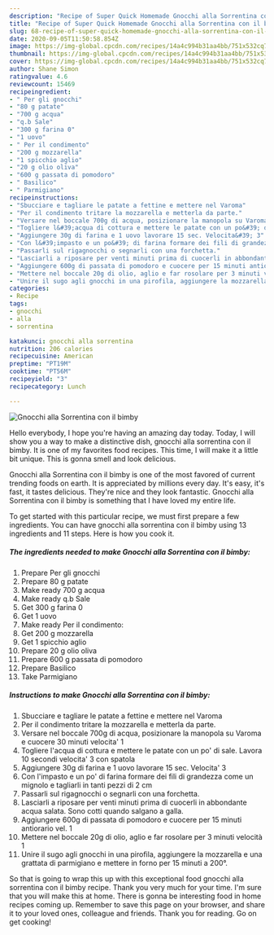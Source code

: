 ```yaml
---
description: "Recipe of Super Quick Homemade Gnocchi alla Sorrentina con il bimby"
title: "Recipe of Super Quick Homemade Gnocchi alla Sorrentina con il bimby"
slug: 68-recipe-of-super-quick-homemade-gnocchi-alla-sorrentina-con-il-bimby
date: 2020-09-05T11:50:58.854Z
image: https://img-global.cpcdn.com/recipes/14a4c994b31aa4bb/751x532cq70/gnocchi-alla-sorrentina-con-il-bimby-recipe-main-photo.jpg
thumbnail: https://img-global.cpcdn.com/recipes/14a4c994b31aa4bb/751x532cq70/gnocchi-alla-sorrentina-con-il-bimby-recipe-main-photo.jpg
cover: https://img-global.cpcdn.com/recipes/14a4c994b31aa4bb/751x532cq70/gnocchi-alla-sorrentina-con-il-bimby-recipe-main-photo.jpg
author: Shane Simon
ratingvalue: 4.6
reviewcount: 15469
recipeingredient:
- " Per gli gnocchi"
- "80 g patate"
- "700 g acqua"
- "q.b Sale"
- "300 g farina 0"
- "1 uovo"
- " Per il condimento"
- "200 g mozzarella"
- "1 spicchio aglio"
- "20 g olio oliva"
- "600 g passata di pomodoro"
- " Basilico"
- " Parmigiano"
recipeinstructions:
- "Sbucciare e tagliare le patate a fettine e mettere nel Varoma"
- "Per il condimento tritare la mozzarella e metterla da parte."
- "Versare nel boccale 700g di acqua, posizionare la manopola su Varoma e cuocere 30 minuti velocita&#39; 1"
- "Togliere l&#39;acqua di cottura e mettere le patate con un po&#39; di sale. Lavora 10 secondi velocita&#39; 3 con spatola"
- "Aggiungere 30g di farina e 1 uovo lavorare 15 sec. Velocita&#39; 3"
- "Con l&#39;impasto e un po&#39; di farina formare dei fili di grandezza come un mignolo e tagliarli in tanti pezzi di 2 cm"
- "Passarli sul rigagnocchi o segnarli con una forchetta."
- "Lasciarli a riposare per venti minuti prima di cuocerli in abbondante acqua salata. Sono cotti quando salgano a galla."
- "Aggiungere 600g di passata di pomodoro e cuocere per 15 minuti antiorario vel. 1"
- "Mettere nel boccale 20g di olio, aglio e far rosolare per 3 minuti velocità 1"
- "Unire il sugo agli gnocchi in una pirofila, aggiungere la mozzarella e una grattata di parmigiano e mettere in forno per 15 minuti a 200°."
categories:
- Recipe
tags:
- gnocchi
- alla
- sorrentina

katakunci: gnocchi alla sorrentina 
nutrition: 206 calories
recipecuisine: American
preptime: "PT19M"
cooktime: "PT56M"
recipeyield: "3"
recipecategory: Lunch

---
```



![Gnocchi alla Sorrentina con il bimby](https://img-global.cpcdn.com/recipes/14a4c994b31aa4bb/751x532cq70/gnocchi-alla-sorrentina-con-il-bimby-recipe-main-photo.jpg)

Hello everybody, I hope you're having an amazing day today. Today, I will show you a way to make a distinctive dish, gnocchi alla sorrentina con il bimby. It is one of my favorites food recipes. This time, I will make it a little bit unique. This is gonna smell and look delicious.

Gnocchi alla Sorrentina con il bimby is one of the most favored of current trending foods on earth. It is appreciated by millions every day. It's easy, it's fast, it tastes delicious. They're nice and they look fantastic. Gnocchi alla Sorrentina con il bimby is something that I have loved my entire life.




To get started with this particular recipe, we must first prepare a few ingredients. You can have gnocchi alla sorrentina con il bimby using 13 ingredients and 11 steps. Here is how you cook it.

<!--inarticleads1-->

##### The ingredients needed to make Gnocchi alla Sorrentina con il bimby:

1. Prepare  Per gli gnocchi
1. Prepare 80 g patate
1. Make ready 700 g acqua
1. Make ready q.b Sale
1. Get 300 g farina 0
1. Get 1 uovo
1. Make ready  Per il condimento:
1. Get 200 g mozzarella
1. Get 1 spicchio aglio
1. Prepare 20 g olio oliva
1. Prepare 600 g passata di pomodoro
1. Prepare  Basilico
1. Take  Parmigiano




<!--inarticleads2-->

##### Instructions to make Gnocchi alla Sorrentina con il bimby:

1. Sbucciare e tagliare le patate a fettine e mettere nel Varoma
1. Per il condimento tritare la mozzarella e metterla da parte.
1. Versare nel boccale 700g di acqua, posizionare la manopola su Varoma e cuocere 30 minuti velocita&#39; 1
1. Togliere l&#39;acqua di cottura e mettere le patate con un po&#39; di sale. Lavora 10 secondi velocita&#39; 3 con spatola
1. Aggiungere 30g di farina e 1 uovo lavorare 15 sec. Velocita&#39; 3
1. Con l&#39;impasto e un po&#39; di farina formare dei fili di grandezza come un mignolo e tagliarli in tanti pezzi di 2 cm
1. Passarli sul rigagnocchi o segnarli con una forchetta.
1. Lasciarli a riposare per venti minuti prima di cuocerli in abbondante acqua salata. Sono cotti quando salgano a galla.
1. Aggiungere 600g di passata di pomodoro e cuocere per 15 minuti antiorario vel. 1
1. Mettere nel boccale 20g di olio, aglio e far rosolare per 3 minuti velocità 1
1. Unire il sugo agli gnocchi in una pirofila, aggiungere la mozzarella e una grattata di parmigiano e mettere in forno per 15 minuti a 200°.




So that is going to wrap this up with this exceptional food gnocchi alla sorrentina con il bimby recipe. Thank you very much for your time. I'm sure that you will make this at home. There is gonna be interesting food in home recipes coming up. Remember to save this page on your browser, and share it to your loved ones, colleague and friends. Thank you for reading. Go on get cooking!

